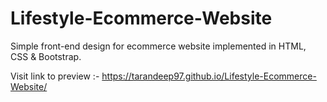 # Lifestyle-Ecommerce-Website
Simple front-end design for ecommerce website implemented in HTML, CSS & Bootstrap.


Visit link to preview :- https://tarandeep97.github.io/Lifestyle-Ecommerce-Website/
